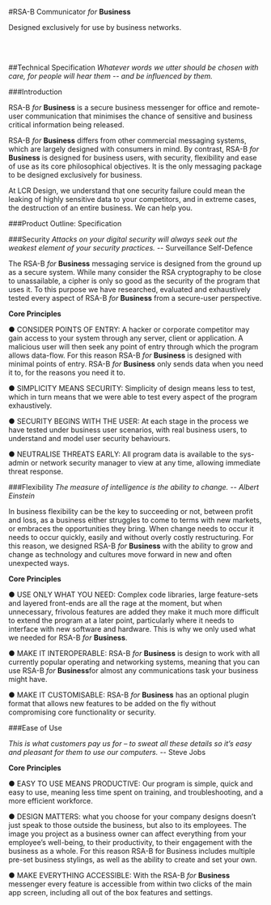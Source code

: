 #RSA-B Communicator
<i>for</i> <b>Business</b>

<p>Designed exclusively for use by business networks.</p>
</br></br>


##Technical Specification
<i>Whatever words we utter should be chosen with care, for people will hear them -- and be influenced by them.</i>

###Introduction
<p>RSA-B <i>for</i> <b>Business</b> is a secure business messenger for office and remote-user communication that minimises the chance of sensitive and business critical information being released.</p>
<p>RSA-B <i>for</i> <b>Business</b> differs from other commercial messaging systems, which are largely designed with consumers in mind. By contrast, RSA-B <i>for</i> <b>Business</b> is designed for business users, with security, flexibility and ease of use as its core philosophical objectives. It is the only messaging
package to be designed exclusively for business.</p>
<p>At LCR Design, we understand that one security failure could mean the leaking of highly sensitive
data to your competitors, and in extreme cases, the destruction of an entire business. We can help
you.</p>

###Product Outline: Specification

###Security
<i>Attacks on your digital security will always seek out the weakest element of your security practices.</i>
-- Surveillance Self-Defence

<p>The RSA-B <i>for</i> <b>Business</b> ​messaging service is designed from the ground up as a secure system.
While many consider the RSA cryptography to be close to unassailable, a cipher is only so good as the security of the program that uses it. To this purpose we have researched, evaluated and exhaustively tested every aspect of RSA-B <i>for</i> <b>Business</b> ​from a secure-user perspective.</p>

<p><b>Core Principles</b></p>

● CONSIDER POINTS OF ENTRY: A hacker or corporate competitor may gain access to
your system through any server, client or application. A malicious user will then
seek any point of entry through which the program allows data-flow. For this
reason RSA-B <i>for</i> <b>Business</b> ​is designed with minimal points of entry. RSA-B <i>for</i> <b>Business</b> ​only sends data when you need it to, for the reasons you need it to.

● SIMPLICITY MEANS SECURITY: Simplicity of design means less to test, which in turn
means that we were able to test every aspect of the program exhaustively.

● SECURITY BEGINS WITH THE USER: At each stage in the process we have tested
under business user scenarios, with real business users, to understand and model
user security behaviours.

● NEUTRALISE THREATS EARLY: All program data is available to the sys-admin or
network security manager to view at any time, allowing immediate threat
response.

###Flexibility
<i>The measure of intelligence is the ability to change. -- Albert Einstein</i>

<p>In business flexibility can be the key to succeeding or not, between profit and loss, as a business
either struggles to come to terms with new markets, or embraces the opportunities they bring.
When change needs to occur it needs to occur quickly, easily and without overly costly
restructuring. For this reason, we designed RSA-B <i>for</i> <b>Business</b> ​with the ability to grow and change as technology and cultures move forward in new and often unexpected ways.</p>

<p><b>Core Principles</b></p>
● USE ONLY WHAT YOU NEED: Complex code libraries, large feature-sets and layered
front-ends are all the rage at the moment, but when unnecessary, frivolous
features are added they make it much more difficult to extend the program at a
later point, particularly where it needs to interface with new software and
hardware. This is why we only used what we needed for RSA-B <i>for</i> <b>Business</b>.

● MAKE IT INTEROPERABLE: RSA-B <i>for</i> <b>Business</b> ​is design to work with all currently
popular operating and networking systems, meaning that you can use RSA-B <i>for</i> <b>Business</b>for almost any communications task your business might have.

● MAKE IT CUSTOMISABLE: RSA-B <i>for</i> <b>Business</b> ​has an optional plugin format that
allows new features to be added on the fly without compromising core
functionality or security.

###Ease of Use
<p><i>This is what customers pay us for – to sweat all these details so it’s easy and pleasant for them to
use our computers.</i> -- Steve Jobs</p>

<p><b>Core Principles</b></p>

● EASY TO USE MEANS PRODUCTIVE: Our program is simple, quick and easy to use,
meaning less time spent on training, and troubleshooting, and a more efficient
workforce.

● DESIGN MATTERS: what you choose for your company designs doesn’t just speak
to those outside the business, but also to its employees. The image you project as
a business owner can affect everything from your employee’s well-being, to their
productivity, to their engagement with the business as a whole. For this reason
RSA-B for Business ​includes multiple pre-set business stylings, as well as the ability
to create and set your own.

● MAKE EVERYTHING ACCESSIBLE: With the RSA-B <i>for</i> <b>Business</b> messenger every
feature is accessible from within two clicks of the main app screen, including all 
out of the box features and settings.
